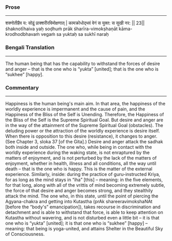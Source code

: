 ### Prose 
 --- 
शक्नोतीहैव य: सोढुं प्राक्शरीरविमोक्षणात् |
कामक्रोधोद्भवं वेगं स युक्त: स सुखी नर: || 23||
śhaknotīhaiva yaḥ soḍhuṁ prāk śharīra-vimokṣhaṇāt
kāma-krodhodbhavaṁ vegaṁ sa yuktaḥ sa sukhī naraḥ

### Bengali Translation 
 --- 
The human being that has the capability to withstand the forces of desire and anger – that is the one who is “yukta” [united]; that is the one who is “sukhee” [happy].

### Commentary 
 --- 
Happiness is the human being's main aim. In that area, the happiness of the worldly experience is impermanent and the cause of pain, and the Happiness of the Bliss of the Self is Unending. Therefore, the Happiness of the Bliss of the Self is the Supreme Spiritual Goal. But desire and anger are in the way of the attainment of the Supreme Spiritual Goal (obstacles). The deluding power or the attraction of the worldly experience is desire itself. When there is opposition to this desire (resistance), it changes to anger. (See Chapter 3, sloka 37 [of the Gita].) Desire and anger attack the sadhak both inside and outside. The one who, while being in contact with the worldly experience during the waking state, is not enraptured by the matters of enjoyment, and is not perturbed by the lack of the matters of enjoyment, whether in health, illness and all conditions, all the way until death – that is the one who is happy. This is the matter of the external experience. Similarly, inside: during the practice of guru-instructed Kriya, for as long as the mind stays in “iha” [this] – meaning: in the five elements, for that long, along with all of the vrittis of mind becoming extremely subtle, the force of that desire and anger becomes strong, and they stealthily attack the mind. The one who, in this state, until the point of piercing the Agyana-chakra and getting into Kutastha (prAk shareeravimokshaNAt [before the “body's” emancipation]), takes recourse in discrimination and detachment and is able to withstand that force, is able to keep attention on Kutastha without wavering, and is not disturbed even a little bit – it is that one who is “yukta” [united]; it is that one who is “sukhee” [happy] – meaning: that being is yoga-united, and attains Shelter in the Beautiful Sky of Consciousness.